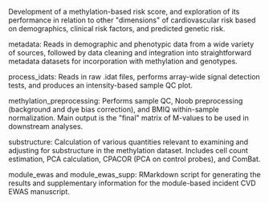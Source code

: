 Development of a methylation-based risk score, and exploration of its performance in relation to other "dimensions" of cardiovascular risk based on demographics, clinical risk factors, and predicted genetic risk.

metadata: Reads in demographic and phenotypic data from a wide variety of sources, followed by data cleaning and integration into straightforward metadata datasets for incorporation with methylation and genotypes.

process_idats: Reads in raw .idat files, performs array-wide signal detection tests, and produces an intensity-based sample QC plot.

methylation_preprocessing: Performs sample QC, Noob preprocessing (background and dye bias correction), and BMIQ within-sample normalization. Main output is the "final" matrix of M-values to be used in downstream analyses.

substructure: Calculation of various quantities relevant to examining and adjusting for substructure in the methylation dataset. Includes cell count estimation, PCA calculation, CPACOR (PCA on control probes), and ComBat.

module_ewas and module_ewas_supp: RMarkdown script for generating the results and supplementary information for the module-based incident CVD EWAS manuscript.
